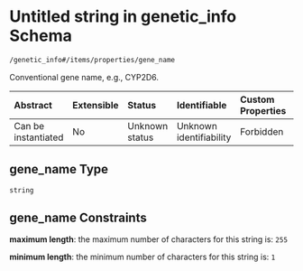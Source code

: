 # Untitled string in genetic\_info Schema

```txt
/genetic_info#/items/properties/gene_name
```

Conventional gene name, e.g., CYP2D6.

| Abstract            | Extensible | Status         | Identifiable            | Custom Properties | Additional Properties | Access Restrictions | Defined In                                                                               |
| :------------------ | :--------- | :------------- | :---------------------- | :---------------- | :-------------------- | :------------------ | :--------------------------------------------------------------------------------------- |
| Can be instantiated | No         | Unknown status | Unknown identifiability | Forbidden         | Allowed               | none                | [genetic\_info.schema.json\*](../../out/genetic_info.schema.json "open original schema") |

## gene\_name Type

`string`

## gene\_name Constraints

**maximum length**: the maximum number of characters for this string is: `255`

**minimum length**: the minimum number of characters for this string is: `1`
